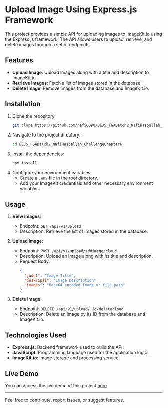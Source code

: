 
# Upload Image Using Express.js Framework

This project provides a simple API for uploading images to ImageKit.io using the Express.js framework. The API allows users to upload, retrieve, and delete images through a set of endpoints.

## Features

- **Upload Image**: Upload images along with a title and description to ImageKit.io.
- **Retrieve Images**: Fetch a list of images stored in the database.
- **Delete Image**: Remove images from the database and ImageKit.io.

## Installation

1. Clone the repository:
   ```bash
   git clone https://github.com/nafi0090/BEJS_FGABatch2_NafiHasballah_ChallengeChapter6
   ```
2. Navigate to the project directory:
   ```bash
   cd BEJS_FGABatch2_NafiHasballah_ChallengeChapter6
   ```
3. Install the dependencies:
   ```bash
   npm install
   ```
4. Configure your environment variables:
   - Create a `.env` file in the root directory.
   - Add your ImageKit credentials and other necessary environment variables.

## Usage

1. **View Images**:
   - Endpoint: `GET /api/v1/upload`
   - Description: Retrieve the list of images stored in the database.

2. **Upload Image**:
   - Endpoint: `POST /api/v1/upload/addimage/cloud`
   - Description: Upload an image along with its title and description.
   - Request Body:
     ```json
     {
       "judul": "Image Title",
       "deskripsi": "Image Description",
       "images": "Base64 encoded image or file path"
     }
     ```

3. **Delete Image**:
   - Endpoint: `DELETE /api/v1/upload/:id/deletecloud`
   - Description: Delete an image by its ID from the database and ImageKit.io.

## Technologies Used

- **Express.js**: Backend framework used to build the API.
- **JavaScript**: Programming language used for the application logic.
- **ImageKit.io**: Image storage and processing service.

## Live Demo

You can access the live demo of this project [here](https://upload-files.up.railway.app/).

---

Feel free to contribute, report issues, or suggest features.

